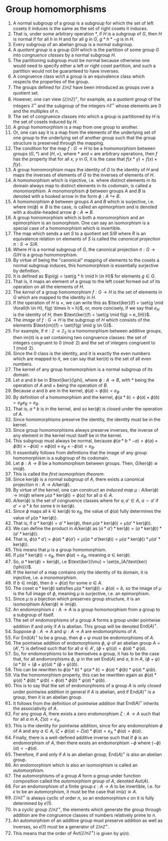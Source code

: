 # Group homomorphisms

1. A normal subgroup of a group is a subgroup for which the set of left cosets it induces is the same as the set of right cosets it induces.
2. That is, under some arbitrary operation $*$, if $H$ is a subgroup of $G$, then $H$ is normal if for all $h$ in $H$ and for all $g$ in $G$, $g * h * -g$ is in $H$.
3. Every subgroup of an abelian group is a normal subgroup.
4. A *quotient group* is a group $G / H$ which is the partition of some group $G$ into *congruence classes* by a normal subgroup $H$.
5. The partitioning subgroup must be normal because otherwise one would need to specify either a left or right coset partition, and such a partition would not be guaranteed to have inverses.
6. A congruence class w/r/t a group is an equivalence class which respects the properties of the group.
7. The groups defined for $\mathbb{Z}/n\mathbb{Z}$ have been introduced as groups over a quotient set.
8. However, one can view $(\mathbb{Z}/n\mathbb{Z})^{+}$, for example, as a *quotient group* of the integers $\mathbb{Z}^{+}$ and the subgroup of the integers $n\mathbb{Z}^{+}$ whose elements are $0$ and the multiples of $n$.
9. The set of congruence classes into which a group is partitioned by $H$ is the set of cosets induced by $H$.
10. A *group homomorphism* is a map from one group to another.
11. Or, one can say it is a map from the elements of the underlying set of one group to the underlying set of another group such that the group structure is preserved through the mapping.
12. The condition for the map $f: G \to H$ to be a homomorphism between groups $(G, *)$ and $(H, \times)$, where $*$ and $\times$ are arbitrary operations, then $f$ has the property that for all $x$, $y$ in $G$, it is the case that $f(x * y) = f(x) \times f(y)$.
13. A group homomorphism maps the identity of $G$ to the identity of $H$ and maps the inverses of elements of $G$ to the inverses of elements of $H$.
14. A homomorphism which is injective, i.e. where distinct elements in its domain always map to distinct elements in its codomain, is called a *monomorphism*. A monomorphism $\phi$ between groups $A$ and $B$ is denoted with a hooked arrow in the form $\phi: A \hookrightarrow B$.
15. A homomorphism $\phi$ between groups $A$ and $B$ which is surjective, i.e. where $\text{im}(\phi) \cong B$ is the case, is called an *epimorphism* and is denoted with a double-headed arrow $\phi: A \twoheadrightarrow B$.
16. A group homomorphism which is both a monomorphism and an epimorphism is an isomorphism. One can say an isomorphism is a special case of a homomorphism which is invertible.
17. The map which sends a set $S$ to a quotient set $S / R$ where $R$ is an equivalence relation on elements of $S$ is called the *canonical projection* $\pi : S \to S/R$.
18. Where $H$ is a normal subgroup of $G$, the canonical projection $\pi: G \to G/H$ is a group homomorphism.
19. By virtue of being the "canonical" mapping of elements to the cosets a normal subgroup induces, this homomorphism is essentially surjective by definition.
20. It is defined as $\pi(g) = \set{g * h \mid h \in H}$ for elements $g \in G$.
21. That is, it maps an element of a group to the left coset formed out of its operation on all the elements of $H$.
22. The *kernel* of a group homomorphism $f: G \to H$ is the set of elements in $G$ which are mapped to the identity in $H$.
23. If the operation of $H$ is $\times$, we can write this as $\text{ker}(f) = \set{g \mid \forall{h \in H}, f(g) \times h = h}$, or, more concisely, if we say that $e_H$ is the identity of $H$, then $\text{ker}(f) = \set{g \mid f(g) = e_{H}}$.
24. The *image* of $f: G \to H$ is the subgroup of $H$ which consists of the elements $\text{im}(f) = \set{f(g) \mid g \in G}$.
25. For example, if $\pi: \mathbb{Z} \to \mathbb{Z}_2$ is a homomorphism between additive groups, then $\text{im}(\pi)$ is a set containing two congruence classes: the set of integers congruent to $0 \pmod{2}$ and the set of integers congruent to $1 \pmod{2}$.
26. Since the $0$ class is the identity, and it is exactly the even numbers which are mapped to it, we can say that $\text{ker}(\pi)$ is the set of all even numbers.
27. The kernel of any group homomorphism is a normal subgroup of its domain.
28. Let $a$ and $b$ be in $\text{ker}(\phi), where $\phi : A \to B$, with $*$ being the operation of $A$ and $\times$ being the operation of $B$.
29. Because $a$ and $b$ are in the kernel, $\phi(a) = \phi(b) = e_B$.
30. By definition of a homomorphism and the kernel, $\phi(a * b) = \phi(a) \times \phi(b) = e_{B}e_{B} = e_{B}$.
31. That is, $a * b$ is in the kernel, and so $\text{ker}(\phi)$ is closed under the operation of $A$.
32. Since homomorphisms preserve the identity, the identity must be in the kernel.
33. Since group homomorphisms always preserve inverses, the inverse of any element in the kernel must itself be in the kernel.
34. This subgroup must always be normal, because $\phi(a * b * -a) = \phi(a) \times \phi(b) \times -\phi(a) = e\phi(a) \times e_B \times -\phi(a) = e_{B}$.
35. It essentially follows from definitions that the image of any group homomorphism is a subgroup of its codomain.
36. Let $\phi: A \to B$ be a homomorphism between groups. Then, $G/\text{ker}(\phi) \cong \text{im}(\phi)$.
37. This is called the *first isomorphism theorem*.
38. Since $\text{ker}(\phi)$ is a normal subgroup of $A$, there exists a canonical projection $\pi: A \to A/\text{ker}(\phi)$.
39. By virtue of the kernel, one can construct an *induced map* $\mu : A/\text{ker}(\phi) \to \text{im}(\phi)$ where $\mu(a * \text{ker}(\phi)) = \phi(a)$ for all $a \in A$.
40. $A/\text{ker}(\phi)$ is the set of congruence classes where for $a, a' \in A$, $a \sim a'$ if $a' = a * k$ for some $k$ in $\text{ker}(\phi)$.
41. Since $\phi$ maps all $k \in \text{ker}(\phi)$ to $e_B$, the value of $\phi(a)$ fully determines the value of $\mu(a * \text{ker}(\phi))$.
42. That is, if $a * \text{ker}(\phi) = a' * \text{ker}(\phi)$, then $\mu(a * \text{ker}(\phi)) = \mu(a' * \text{ker}(\phi))$.
43. We can define the product in $A/\text{ker}(\phi)$ as $(a * a') * \text{ker}(\phi) = (a * \text{ker}(\phi)) * (a' * \text{ker}(\phi))$.
44. That is, $\phi(a * a') = \phi(a) * \phi(a') = \mu((a * a')\text{ker}(\phi)) = \mu(a * \text{ker}(\phi)) * \mu(a' * \text{ker}(\phi))$.
45. This means that $\mu$ is a group homomorphism.
46. If $\mu(a * \text{ker}(\phi)) = e_B$, then $\phi(a) = e_B$, meaning $a \in \text{ker}(\phi)$.
47. So, $a * \text{ker}(\phi) = \text{ker}(\phi)$, i.e $\text{ker}(\mu) = \set{e_{A/\text{ker}(\phi)}}$.
48. If the kernel of a map contains only the identity of its domain, it is injective, i.e. a monomorphism.
49. If $b \in \text{im}(\phi)$, then $b = \phi(a)$ for some $a \in A$.
50. The coset $a * \text{ker}(\phi)$ satisfies $\mu(a * \text{ker}(\phi)) = \phi(a) = b$, so the image of $\mu$ is the full image of $\phi$, meaning $\mu$ is surjective, i.e. an epimorphism.
51. Since $\mu$ is a bijection which preserves group structure, it is an isomorphism $A/\text{ker}(\phi) \cong\text{im}(\phi)$.
52. An endomorphism $\epsilon : A \to A$ is a group homomorphism from a group to a subgroup of itself.
53. The set of endomorphisms of a group $A$ forms a group under pointwise addition if and only if $A$ is abelian. This group will be denoted $\text{End}(A)^+$.
54. Suppose $\phi : A \to A$ and $\psi : A \to A$ are endomorphisms of $A$.
55. For $\text{End}(A)^+$ to be a group, then $\phi + \psi$ must be endomorphisms of $A$.
56. The pointwise addition of endomorphisms $\phi$, $\psi$ of an abelian group $A = (A', *)$ is defined such that for all $a \in A'$,  $(\phi + \psi)(a) = \phi(a) * \psi(a)$.
57. So, for endomorphisms to be themselves a group, it has to be the case that, for all endomorphisms $\phi$, $\psi$ in the set $\text{End}(A)$ and $a$, $b$ in $A$, $(\phi + \psi)(a * b) = (\phi + \psi)(a) * (\phi + \psi)(b)$.
58. This can be rewritten to $\phi(a * b) * \psi(a * b) = \phi(a) * \phi(b) * \psi(a) * \psi(b)$.
59. Via the homomorphism property, this can be rewritten again as $\phi(a) * \psi(a) * \phi(b) * \psi(b) = \phi(a) * \phi(b) * \psi(a) * \psi(b)$.
60. This is to say that the set of endomorphisms of a group $A$ is only closed under pointwise addition in general if $A$ is abelian, and if $\text{End}(A)^+$ is a group, then it is an abelian group.
61. It follows from the definition of pointwise addition that $\text{End}(A)^+$ inherits the associativity of $A$.
62. For any group $A$, there exists a zero endomorphism $\zeta : A \to A$ such that for all $a$ in $A$, $\zeta(a) = e_A$.
63. This is the identity for pointwise addition, since for any endomorphism $\phi$ of $A$ and any $a \in A$, $(\zeta + \phi)(a) = \zeta(a) * \phi(a) = e_A * \phi(a) = \phi(a)$.
64. Finally, there is a well-defined additive inverse such that if $\phi$ is an endomorphism of $A$, then there exists an endomorphism $-\phi$ where $(-\phi)(a) = -\phi(a)$.
65. Therefore, if and only if $A$ is an abelian group, $\text{End}(A)^+$ is also an abelian group.
66. An endomorphism which is also an isomorphism is called an *automorphism*.
67. The automorphisms of a group $A$ form a group under function composition called the *automorphism group* of $A$, denoted $\text{Aut}(A)$.
68. For an endomorphism of a finite group $\epsilon : A \to A$ to be invertible, i.e. for $\epsilon$ to be an automorphism, it must be the case that $\text{im}(\epsilon) \cong A$.
69. $\mathbb{Z}/n\mathbb{Z}^+$ is always cyclic of order $n$, so an endomorphism $\epsilon$ on it is fully determined by $\epsilon(1)$.
70. In a cyclic group $\mathbb{Z}/n\mathbb{Z}^+$, the elements which generate the group through addition are the congruence classes of numbers relatively prime to $n$.
71. An automorphism of an additive group must preserve addition as well as inverses, so $\epsilon(1)$ must be a generator of $\mathbb{Z}/n\mathbb{Z}^+$.
72. This means that the order of $\text{Aut}(\mathbb{Z}/n\mathbb{Z}^+)$ is given by $\varphi(n)$.

